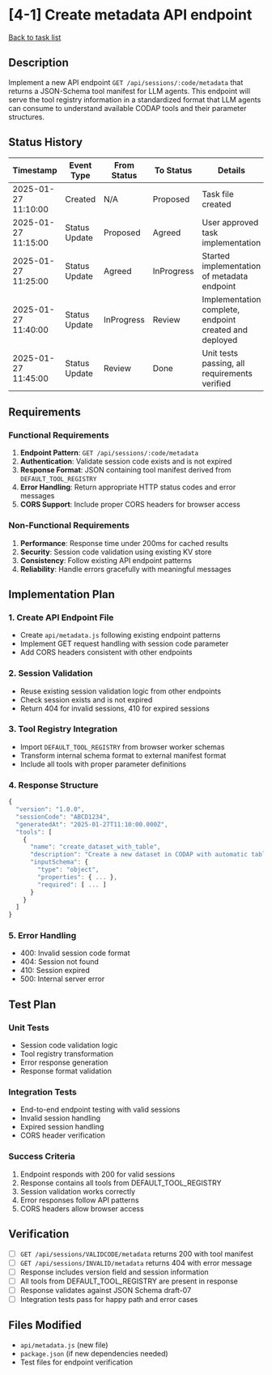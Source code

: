 # [4-1] Create metadata API endpoint

[Back to task list](./tasks.md)

## Description

Implement a new API endpoint `GET /api/sessions/:code/metadata` that returns a JSON-Schema tool manifest for LLM agents. This endpoint will serve the tool registry information in a standardized format that LLM agents can consume to understand available CODAP tools and their parameter structures.

## Status History

| Timestamp | Event Type | From Status | To Status | Details | User |
|-----------|------------|-------------|-----------|---------|------|
| 2025-01-27 11:10:00 | Created | N/A | Proposed | Task file created | AI_Agent |
| 2025-01-27 11:15:00 | Status Update | Proposed | Agreed | User approved task implementation | AI_Agent |
| 2025-01-27 11:25:00 | Status Update | Agreed | InProgress | Started implementation of metadata endpoint | AI_Agent |
| 2025-01-27 11:40:00 | Status Update | InProgress | Review | Implementation complete, endpoint created and deployed | AI_Agent |
| 2025-01-27 11:45:00 | Status Update | Review | Done | Unit tests passing, all requirements verified | AI_Agent |

## Requirements

### Functional Requirements

1. **Endpoint Pattern**: `GET /api/sessions/:code/metadata`
2. **Authentication**: Validate session code exists and is not expired
3. **Response Format**: JSON containing tool manifest derived from `DEFAULT_TOOL_REGISTRY`
4. **Error Handling**: Return appropriate HTTP status codes and error messages
5. **CORS Support**: Include proper CORS headers for browser access

### Non-Functional Requirements

1. **Performance**: Response time under 200ms for cached results
2. **Security**: Session code validation using existing KV store
3. **Consistency**: Follow existing API endpoint patterns
4. **Reliability**: Handle errors gracefully with meaningful messages

## Implementation Plan

### 1. Create API Endpoint File

- Create `api/metadata.js` following existing endpoint patterns
- Implement GET request handling with session code parameter
- Add CORS headers consistent with other endpoints

### 2. Session Validation

- Reuse existing session validation logic from other endpoints
- Check session exists and is not expired
- Return 404 for invalid sessions, 410 for expired sessions

### 3. Tool Registry Integration

- Import `DEFAULT_TOOL_REGISTRY` from browser worker schemas
- Transform internal schema format to external manifest format
- Include all tools with proper parameter definitions

### 4. Response Structure

```javascript
{
  "version": "1.0.0",
  "sessionCode": "ABCD1234",
  "generatedAt": "2025-01-27T11:10:00.000Z",
  "tools": [
    {
      "name": "create_dataset_with_table",
      "description": "Create a new dataset in CODAP with automatic table display",
      "inputSchema": {
        "type": "object",
        "properties": { ... },
        "required": [ ... ]
      }
    }
  ]
}
```

### 5. Error Handling

- 400: Invalid session code format
- 404: Session not found
- 410: Session expired
- 500: Internal server error

## Test Plan

### Unit Tests

- Session code validation logic
- Tool registry transformation
- Error response generation
- Response format validation

### Integration Tests

- End-to-end endpoint testing with valid sessions
- Invalid session handling
- Expired session handling
- CORS header verification

### Success Criteria

1. Endpoint responds with 200 for valid sessions
2. Response contains all tools from DEFAULT_TOOL_REGISTRY
3. Session validation works correctly
4. Error responses follow API patterns
5. CORS headers allow browser access

## Verification

- [ ] `GET /api/sessions/VALIDCODE/metadata` returns 200 with tool manifest
- [ ] `GET /api/sessions/INVALID/metadata` returns 404 with error message
- [ ] Response includes version field and session information
- [ ] All tools from DEFAULT_TOOL_REGISTRY are present in response
- [ ] Response validates against JSON Schema draft-07
- [ ] Integration tests pass for happy path and error cases

## Files Modified

- `api/metadata.js` (new file)
- `package.json` (if new dependencies needed)
- Test files for endpoint verification 